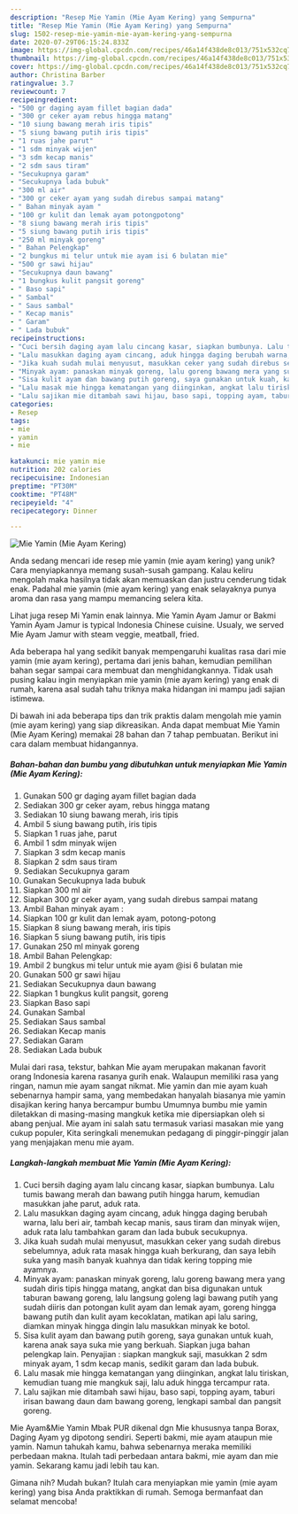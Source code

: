 ```yaml
---
description: "Resep Mie Yamin (Mie Ayam Kering) yang Sempurna"
title: "Resep Mie Yamin (Mie Ayam Kering) yang Sempurna"
slug: 1502-resep-mie-yamin-mie-ayam-kering-yang-sempurna
date: 2020-07-29T06:15:24.833Z
image: https://img-global.cpcdn.com/recipes/46a14f438de8c013/751x532cq70/mie-yamin-mie-ayam-kering-foto-resep-utama.jpg
thumbnail: https://img-global.cpcdn.com/recipes/46a14f438de8c013/751x532cq70/mie-yamin-mie-ayam-kering-foto-resep-utama.jpg
cover: https://img-global.cpcdn.com/recipes/46a14f438de8c013/751x532cq70/mie-yamin-mie-ayam-kering-foto-resep-utama.jpg
author: Christina Barber
ratingvalue: 3.7
reviewcount: 7
recipeingredient:
- "500 gr daging ayam fillet bagian dada"
- "300 gr ceker ayam rebus hingga matang"
- "10 siung bawang merah iris tipis"
- "5 siung bawang putih iris tipis"
- "1 ruas jahe parut"
- "1 sdm minyak wijen"
- "3 sdm kecap manis"
- "2 sdm saus tiram"
- "Secukupnya garam"
- "Secukupnya lada bubuk"
- "300 ml air"
- "300 gr ceker ayam yang sudah direbus sampai matang"
- " Bahan minyak ayam "
- "100 gr kulit dan lemak ayam potongpotong"
- "8 siung bawang merah iris tipis"
- "5 siung bawang putih iris tipis"
- "250 ml minyak goreng"
- " Bahan Pelengkap"
- "2 bungkus mi telur untuk mie ayam isi 6 bulatan mie"
- "500 gr sawi hijau"
- "Secukupnya daun bawang"
- "1 bungkus kulit pangsit goreng"
- " Baso sapi"
- " Sambal"
- " Saus sambal"
- " Kecap manis"
- " Garam"
- " Lada bubuk"
recipeinstructions:
- "Cuci bersih daging ayam lalu cincang kasar, siapkan bumbunya. Lalu tumis bawang merah dan bawang putih hingga harum, kemudian masukkan jahe parut, aduk rata."
- "Lalu masukkan daging ayam cincang, aduk hingga daging berubah warna, lalu beri air, tambah kecap manis, saus tiram dan minyak wijen, aduk rata lalu tambahkan garam dan lada bubuk secukupnya."
- "Jika kuah sudah mulai menyusut, masukkan ceker yang sudah direbus sebelumnya, aduk rata masak hingga kuah berkurang, dan saya lebih suka yang masih banyak kuahnya dan tidak kering topping mie ayamnya."
- "Minyak ayam: panaskan minyak goreng, lalu goreng bawang mera yang sudah diris tipis hingga matang, angkat dan bisa digunakan untuk taburan bawang goreng, lalu langsung goleng lagi bawang putih yang sudah diiris dan potongan kulit ayam dan lemak ayam, goreng hingga bawang putih dan kulit ayam kecoklatan, matikan api lalu saring, diamkan minyak hingga dingin lalu masukkan minyak ke botol."
- "Sisa kulit ayam dan bawang putih goreng, saya gunakan untuk kuah, karena anak saya suka mie yang berkuah. Siapkan juga bahan pelengkap lain. Penyajian : siapkan mangkuk saji, masukkan 2 sdm minyak ayam, 1 sdm kecap manis, sedikit garam dan lada bubuk."
- "Lalu masak mie hingga kematangan yang diinginkan, angkat lalu tiriskan, kemudian tuang mie mangkuk saji, lalu aduk hingga tercampur rata."
- "Lalu sajikan mie ditambah sawi hijau, baso sapi, topping ayam, taburi irisan bawang daun dam bawang goreng, lengkapi sambal dan pangsit goreng."
categories:
- Resep
tags:
- mie
- yamin
- mie

katakunci: mie yamin mie 
nutrition: 202 calories
recipecuisine: Indonesian
preptime: "PT30M"
cooktime: "PT48M"
recipeyield: "4"
recipecategory: Dinner

---
```



![Mie Yamin (Mie Ayam Kering)](https://img-global.cpcdn.com/recipes/46a14f438de8c013/751x532cq70/mie-yamin-mie-ayam-kering-foto-resep-utama.jpg)

Anda sedang mencari ide resep mie yamin (mie ayam kering) yang unik? Cara menyiapkannya memang susah-susah gampang. Kalau keliru mengolah maka hasilnya tidak akan memuaskan dan justru cenderung tidak enak. Padahal mie yamin (mie ayam kering) yang enak selayaknya punya aroma dan rasa yang mampu memancing selera kita.

Lihat juga resep Mi Yamin enak lainnya. Mie Yamin Ayam Jamur or Bakmi Yamin Ayam Jamur is typical Indonesia Chinese cuisine. Usualy, we served Mie Ayam Jamur with steam veggie, meatball, fried.

Ada beberapa hal yang sedikit banyak mempengaruhi kualitas rasa dari mie yamin (mie ayam kering), pertama dari jenis bahan, kemudian pemilihan bahan segar sampai cara membuat dan menghidangkannya. Tidak usah pusing kalau ingin menyiapkan mie yamin (mie ayam kering) yang enak di rumah, karena asal sudah tahu triknya maka hidangan ini mampu jadi sajian istimewa.


Di bawah ini ada beberapa tips dan trik praktis dalam mengolah mie yamin (mie ayam kering) yang siap dikreasikan. Anda dapat membuat Mie Yamin (Mie Ayam Kering) memakai 28 bahan dan 7 tahap pembuatan. Berikut ini cara dalam membuat hidangannya.

<!--inarticleads1-->

##### Bahan-bahan dan bumbu yang dibutuhkan untuk menyiapkan Mie Yamin (Mie Ayam Kering):

1. Gunakan 500 gr daging ayam fillet bagian dada
1. Sediakan 300 gr ceker ayam, rebus hingga matang
1. Sediakan 10 siung bawang merah, iris tipis
1. Ambil 5 siung bawang putih, iris tipis
1. Siapkan 1 ruas jahe, parut
1. Ambil 1 sdm minyak wijen
1. Siapkan 3 sdm kecap manis
1. Siapkan 2 sdm saus tiram
1. Sediakan Secukupnya garam
1. Gunakan Secukupnya lada bubuk
1. Siapkan 300 ml air
1. Siapkan 300 gr ceker ayam, yang sudah direbus sampai matang
1. Ambil  Bahan minyak ayam :
1. Siapkan 100 gr kulit dan lemak ayam, potong-potong
1. Siapkan 8 siung bawang merah, iris tipis
1. Siapkan 5 siung bawang putih, iris tipis
1. Gunakan 250 ml minyak goreng
1. Ambil  Bahan Pelengkap:
1. Ambil 2 bungkus mi telur untuk mie ayam @isi 6 bulatan mie
1. Gunakan 500 gr sawi hijau
1. Sediakan Secukupnya daun bawang
1. Siapkan 1 bungkus kulit pangsit, goreng
1. Siapkan  Baso sapi
1. Gunakan  Sambal
1. Sediakan  Saus sambal
1. Sediakan  Kecap manis
1. Sediakan  Garam
1. Sediakan  Lada bubuk


Mulai dari rasa, tekstur, bahkan Mie ayam merupakan makanan favorit orang Indonesia karena rasanya gurih enak. Walaupun memiliki rasa yang ringan, namun mie ayam sangat nikmat. Mie yamin dan mie ayam kuah sebenarnya hampir sama, yang membedakan hanyalah biasanya mie yamin disajikan kering hanya bercampur bumbu Umumnya bumbu mie yamin diletakkan di masing-masing mangkuk ketika mie dipersiapkan oleh si abang penjual. Mie ayam ini salah satu termasuk variasi masakan mie yang cukup populer, Kita seringkali menemukan pedagang di pinggir-pinggir jalan yang menjajakan menu mie ayam. 

<!--inarticleads2-->

##### Langkah-langkah membuat Mie Yamin (Mie Ayam Kering):

1. Cuci bersih daging ayam lalu cincang kasar, siapkan bumbunya. Lalu tumis bawang merah dan bawang putih hingga harum, kemudian masukkan jahe parut, aduk rata.
1. Lalu masukkan daging ayam cincang, aduk hingga daging berubah warna, lalu beri air, tambah kecap manis, saus tiram dan minyak wijen, aduk rata lalu tambahkan garam dan lada bubuk secukupnya.
1. Jika kuah sudah mulai menyusut, masukkan ceker yang sudah direbus sebelumnya, aduk rata masak hingga kuah berkurang, dan saya lebih suka yang masih banyak kuahnya dan tidak kering topping mie ayamnya.
1. Minyak ayam: panaskan minyak goreng, lalu goreng bawang mera yang sudah diris tipis hingga matang, angkat dan bisa digunakan untuk taburan bawang goreng, lalu langsung goleng lagi bawang putih yang sudah diiris dan potongan kulit ayam dan lemak ayam, goreng hingga bawang putih dan kulit ayam kecoklatan, matikan api lalu saring, diamkan minyak hingga dingin lalu masukkan minyak ke botol.
1. Sisa kulit ayam dan bawang putih goreng, saya gunakan untuk kuah, karena anak saya suka mie yang berkuah. Siapkan juga bahan pelengkap lain. Penyajian : siapkan mangkuk saji, masukkan 2 sdm minyak ayam, 1 sdm kecap manis, sedikit garam dan lada bubuk.
1. Lalu masak mie hingga kematangan yang diinginkan, angkat lalu tiriskan, kemudian tuang mie mangkuk saji, lalu aduk hingga tercampur rata.
1. Lalu sajikan mie ditambah sawi hijau, baso sapi, topping ayam, taburi irisan bawang daun dam bawang goreng, lengkapi sambal dan pangsit goreng.


Mie Ayam&amp;Mie Yamin Mbak PUR dikenal dgn Mie khususnya tanpa Borax, Daging Ayam yg dipotong sendiri. Seperti bakmi, mie ayam ataupun mie yamin. Namun tahukah kamu, bahwa sebenarnya meraka memiliki perbedaan makna. Itulah tadi perbedaan antara bakmi, mie ayam dan mie yamin. Sekarang kamu jadi lebih tau kan. 

Gimana nih? Mudah bukan? Itulah cara menyiapkan mie yamin (mie ayam kering) yang bisa Anda praktikkan di rumah. Semoga bermanfaat dan selamat mencoba!
